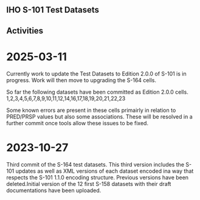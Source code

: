 ## IHO S-101 Test Datasets

## Activities

2025-03-11
==========
Currently work to update the Test Datasets to Edition 2.0.0 of S-101 is in progress. Work will then move to upgrading the S-164 cells.

So far the following datasets have been committed as Edition 2.0.0 cells.
1,2,3,4,5,6,7,8,9,10,11,12,14,16,17,18,19,20,21,22,23

Some known errors are present in these cells primairly in relation to PRED/PRSP values but also some associations. These will be resolved in a further commit once tools allow these issues to be fixed. 

2023-10-27
==========
Third commit of the S-164 test datasets. This third version includes the S-101 updates as well as XML versions of each dataset encoded ina way that respects the S-101 1.1.0 encoding structure.
Previous versions have been deleted.Initial version of the 12 first S-158 datasets with their draft documentations have been uploaded.

